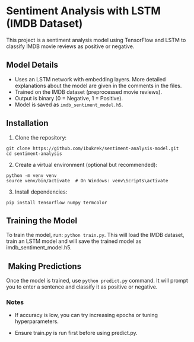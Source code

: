 # Sentiment Analysis with LSTM (IMDB Dataset)

This project is a sentiment analysis model using TensorFlow and LSTM to classify IMDB movie reviews as positive or negative.

## Model Details

-   Uses an LSTM network with embedding layers. More detailed explanations about the model are given in the comments in the files.
-   Trained on the IMDB dataset (preprocessed movie reviews).
-   Output is binary (0 = Negative, 1 = Positive).
-   Model is saved as `imdb_sentiment_model.h5`.

## Installation

1. Clone the repository:

```
git clone https://github.com/1bukrek/sentiment-analysis-model.git
cd sentiment-analysis
```

2. Create a virtual environment (optional but recommended):

```
python -m venv venv
source venv/bin/activate  # On Windows: venv\Scripts\activate
```

3. Install dependencies:

```
pip install tensorflow numpy termcolor
```

## Training the Model

To train the model, run: `python train.py`. This will load the IMDB dataset, train an LSTM model and will save the trained model as imdb_sentiment_model.h5.

##  Making Predictions

Once the model is trained, use `python predict.py` command. It will prompt you to enter a sentence and classify it as positive or negative.

### Notes

-   If accuracy is low, you can try increasing epochs or tuning hyperparameters.

-   Ensure train.py is run first before using predict.py.
